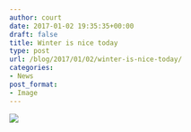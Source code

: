 ```yaml
---
author: court
date: 2017-01-02 19:35:35+00:00
draft: false
title: Winter is nice today
type: post
url: /blog/2017/01/02/winter-is-nice-today/
categories:
- News
post_format:
- Image
---
```


[![](http://www.vallentyne.com/blog/wp-content/uploads/2017/01/WP_20170102_10_17_47_Rich-2-1024x576.jpg)
](http://www.vallentyne.com/blog/2017/01/02/winter-is-nice-today/wp_20170102_10_17_47_rich-2/)
